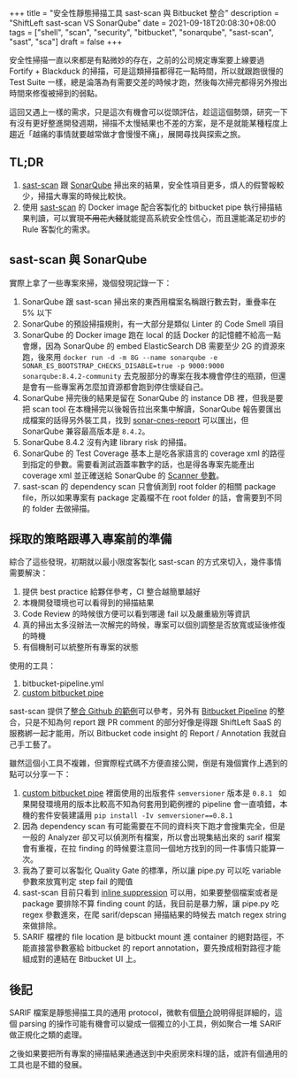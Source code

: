 +++
title = "安全性靜態掃描工具 sast-scan 與 Bitbucket 整合"
description = "ShiftLeft sast-scan VS SonarQube"
date = 2021-09-18T20:08:30+08:00
tags = ["shell", "scan", "security", "bitbucket", "sonarqube", "sast-scan", "sast", "sca"]
draft = false
+++

安全性掃描一直以來都是有點微妙的存在，之前的公司規定專案要上線要過 Fortify + Blackduck 的掃描，可是這類掃描都得花一點時間，所以就跟跑很慢的 Test Suite 一樣，總是淪落為有需要交差的時候才跑，然後每次掃完都得另外撥出時間來修復被掃到的弱點。

這回又遇上一樣的需求，只是這次有機會可以從頭評估，趁這這個勢頭，研究一下有沒有更好整進開發週期，掃描不太慢結果也不差的方案，是不是就能某種程度上趨近「越痛的事情就要越常做才會慢慢不痛」，展開尋找與探索之旅。

## TL;DR

1. [sast-scan](https://github.com/ShiftLeftSecurity/sast-scan) 跟 [SonarQube](https://www.sonarqube.org/) 掃出來的結果，安全性項目更多，煩人的假警報較少，掃描大專案的時候比較快。
2. 使用 [sast-scan](https://github.com/ShiftLeftSecurity/sast-scan) 的 Docker image 配合客製化的 bitbucket pipe 執行掃描結果判讀，可以實現~~不用花大錢~~就能提高系統安全性信心，而且還能滿足初步的 Rule 客製化的需求。

## sast-scan 與 SonarQube

實際上拿了一些專案來掃，幾個發現記錄一下：

1. SonarQube 跟 sast-scan 掃出來的東西用檔案名稱跟行數去對，重疊率在 5% 以下
2. SonarQube 的預設掃描規則，有一大部分是類似 Linter 的 Code Smell 項目
3. SonarQube 的 Docker image 跑在 local 的話 Docker 的記憶體不給高一點會爆，因為 SonarQube 的 embed ElasticSearch DB 需要至少 2G 的資源來跑，後來用 `docker run -d -m 8G --name sonarqube -e SONAR_ES_BOOTSTRAP_CHECKS_DISABLE=true -p 9000:9000 sonarqube:8.4.2-community` 去克服部分的專案在我本機會停住的瓶頸，但還是會有一些專案再怎麼加資源都會跑到停住懷疑自己。
4. SonarQube 掃完後的結果是留在 SonarQube 的 instance DB 裡，但我是要把 scan tool 在本機掃完以後報告拉出來集中解讀，SonarQube 報告要匯出成檔案的話得另外裝工具，找到 [sonar-cnes-report](https://community.sonarsource.com/t/new-release-sonarqube-cnes-report-3-3-1/41329/16) 可以匯出，但 SonarQube 兼容最高版本是 `8.4.2`。
5. SonarQube 8.4.2 沒有內建 library risk 的掃描。
6. SonarQube 的 Test Coverage 基本上是吃各家語言的 coverage xml 的路徑到指定的參數。需要看測試涵蓋率數字的話，也是得各專案先能產出 coverage xml 並正確送給 SonarQube 的 [Scanner 參數](https://docs.sonarqube.org/latest/analysis/coverage/)。
7. sast-scan 的 dependency scan 只會偵測到 root folder 的相關 package file，所以如果專案有 package 定義檔不在 root folder 的話，會需要到不同的 folder 去做掃描。

## 採取的策略跟導入專案前的準備

綜合了這些發現，初期就以最小限度客製化 sast-scan 的方式來切入，幾件事情需要解決：

1. 提供 best practice 給夥伴參考，CI 整合越簡單越好
2. 本機開發環境也可以看得到的掃描結果
3. Code Review 的時候很方便可以看到哪邊 fail 以及嚴重級別等資訊
4. 真的掃出太多沒辦法一次解完的時候，專案可以個別調整是否放寬或延後修復的時機
5. 有個機制可以統整所有專案的狀態

使用的工具：

1. bitbucket-pipeline.yml
2. [custom bitbucket pipe](https://bitbucket.org/atlassian/demo-pipe-python)

sast-scan 提供了[整合 Github 的範例](https://slscan.io/en/latest/getting-started/use-cases/)可以參考，另外有 [Bitbucket Pipeline](https://slscan.io/en/latest/integrations/bitbucket/) 的整合，只是不知為何 report 跟 PR comment 的部分好像是得跟 ShiftLeft SaaS 的服務綁一起才能用，所以 Bitbucket code insight 的 Report / Annotation 我就自己手工藝了。

雖然這個小工具不複雜，但實際程式碼不方便直接公開，倒是有幾個實作上遇到的點可以分享一下：

1. [custom bitbucket pipe](https://bitbucket.org/atlassian/demo-pipe-python) 裡面使用的出版套件 `semversioner` 版本是 `0.8.1 ` 如果開發環境用的版本比較高不知為何套用到範例裡的 pipeline 會一直噴錯，本機的套件安裝建議用 `pip install -Iv semversioner==0.8.1`
2. 因為 dependency scan 有可能需要在不同的資料夾下跑才會搜集完全，但是一般的 Analyzer 卻又可以偵測所有檔案，所以會出現集結出來的 sarif 檔案會有重複，在拉 finding 的時候要注意同一個地方找到的同一件事情只能算一次。
3. 我為了要可以客製化 Quality Gate 的標準，所以讓 pipe.py 可以吃 variable 參數來放寬判定 step fail 的閥值
4. sast-scan 目前只看到 [inline suppression](https://slscan.io/en/latest/getting-started/#suppression) 可以用，如果要整個檔案或者是 package 要排除不算 finding count 的話，我目前是暴力解，讓 pipe.py 吃 regex 參數進來，在爬 sarif/depscan 掃描結果的時候去 match regex string 來做排除。
5. SARIF 檔裡的 file location 是 bitbuckt mount 進 container 的絕對路徑，不能直接當參數塞給 bitbucket 的 report annotation，要先換成相對路徑才能組成對的連結在 Bitbucket UI 上。

## 後記

SARIF 檔案是靜態掃描工具的通用 protocol，微軟有個[簡介](https://github.com/microsoft/sarif-tutorials)說明得挺詳細的，這個 parsing 的操作可能有機會可以變成一個獨立的小工具，例如聚合一堆 SARIF 做正規化之類的處理。

之後如果要把所有專案的掃描結果通通送到中央廚房來料理的話，或許有個通用的工具也是不錯的發展。
